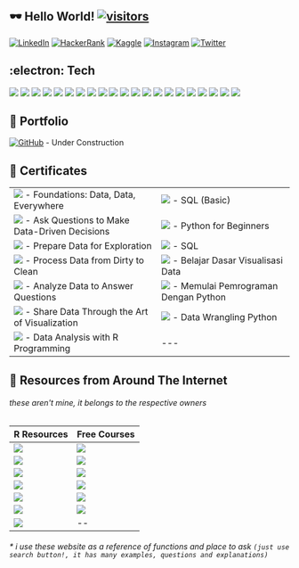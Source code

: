 ## :dark_sunglasses: Hello World! [![visitors](https://visitor-badge-reloaded.herokuapp.com/badge?page_id=wjudho.visitor-badge)](https://github.com/wjudho)


[![LinkedIn](https://img.shields.io/badge/-LinkedIn-0077B5?style=flat-square&logo=Linkedin&logoColor=white)](https://www.linkedin.com/in/wisjnu-judho-85988883/)
[![HackerRank](https://img.shields.io/badge/-HackerRank-1ba94c?style=flat-square&logo=HackerRank&logoColor=white)](https://www.hackerrank.com/wcodex88)
[![Kaggle](https://img.shields.io/badge/-Kaggle-20BEFF?style=flat-square&logo=Kaggle&logoColor=white)](https://www.kaggle.com/kacang)
[![Instagram](https://img.shields.io/badge/-Instagram-E1306C?style=flat-square&logo=Instagram&logoColor=white)](https://www.instagram.com/wijnu/)
[![Twitter](https://img.shields.io/badge/-Twitter-1DA1F2?style=flat-square&logo=Twitter&logoColor=white)](https://twitter.com/WijeNu)


## :electron: Tech
[![](https://img.shields.io/badge/-R-276DC3?style=flat-square&logo=R&logoColor=white)](https://github.com/topics/r)
[![](https://img.shields.io/badge/-RStudio-75AADB?style=flat-square&logo=RStudio&logoColor=white)](https://github.com/topics/r)
[![](https://img.shields.io/badge/-Notion-000000?style=flat-square&logo=Notion&logoColor=white)](https://www.notion.so/)
[![](https://img.shields.io/badge/-KhanAcademy-14BF96?style=flat-square&logo=KhanAcademy&logoColor=white)](https://www.khanacademy.org/)
[![](https://img.shields.io/badge/-Slack-4A154B?style=flat-square&logo=Slack&logoColor=white)](https://slack.com/)
[![](https://img.shields.io/badge/-Discord-5865F2?style=flat-square&logo=Discord&logoColor=white)](https://discord.com/)
[![](https://img.shields.io/badge/-GoogleCloud-4285F4?style=flat-square&logo=GoogleCloud&logoColor=white)](https://cloud.google.com/)
[![](https://img.shields.io/badge/-Markdown-000000?style=flat-square&logo=Markdown&logoColor=white)](https://www.markdownguide.org/)
[![](https://img.shields.io/badge/-VisualStudioCode-007ACC?style=flat-square&logo=VisualStudioCode&logoColor=white)](https://code.visualstudio.com/)
[![](https://img.shields.io/badge/-Python-14354C?style=flat-square&logo=Python&logoColor=white)](https://github.com/topics/python)
[![](https://img.shields.io/badge/-Jupyter-F37626?style=flat-square&logo=Jupyter&logoColor=white)](https://jupyter.org/)
[![](https://custom-icon-badges.herokuapp.com/badge/SQL-025E8C.svg?logo=database&logoColor=white)](https://www.w3schools.com/sql/sql_operators.asp)
[![](https://img.shields.io/badge/-RegularExpression-004088?style=flat-square)](https://regexr.com/)
[![](https://img.shields.io/badge/-HTML5-E34F26?style=flat-square&logo=HTML5&logoColor=white)](https://developer.mozilla.org/en-US/docs/Learn/Getting_started_with_the_web/HTML_basics)
[![](https://img.shields.io/badge/-Tableau-17bebb?style=flat-square&logo=Tableau&logoColor=white)](https://www.tableau.com/products/public)
[![](https://img.shields.io/badge/-Git-black?style=flat-square&logo=git)](https://desktop.github.com/)
[![](https://img.shields.io/badge/-GitHub-181717?style=flat-square&logo=github)](https://github.com/wjudho)
[![](https://img.shields.io/badge/-MySQL-black?style=flat-square&logo=mysql)](https://dev.mysql.com/downloads/installer/)
[![](https://img.shields.io/badge/-MicrosoftExcel-217346?style=flat-square&logo=MicrosoftExcel&logoColor=white)](https://www.microsoft.com/en-us/microsoft-365/excel)
[![](https://img.shields.io/badge/-Windows-0078D6?style=flat-square&logo=Windows&logoColor=white)](https://www.microsoft.com/en-us/windows)
[![](https://img.shields.io/badge/-PowerBI-F2C811?style=flat-square&logo=PowerBI&logoColor=white)](https://docs.microsoft.com/en-us/power-bi/fundamentals/desktop-latest-update-archive?tabs=powerbi-desktop#february-2022-update-21026830)

## :bookmark_tabs: Portfolio
[![GitHub](https://img.shields.io/badge/-GitHub-181717?style=flat-square&logo=Github)](https://wjudho.github.io/) - Under Construction

## :bookmark_tabs: Certificates
|    |    |
|:---|:---|
|[![](https://img.shields.io/badge/-Coursera-0056D2?style=flat-square&logo=Coursera&logoColor=white)](https://www.coursera.org/account/accomplishments/certificate/BZE8G8YGKJGW) - Foundations: Data, Data, Everywhere                                                                 |[![](https://img.shields.io/badge/-HackerRank-1ba94c?style=flat-square&logo=HackerRank&logoColor=white)](https://www.hackerrank.com/certificates/6f722d2d8292) - SQL (Basic)        	                                    |
|[![](https://img.shields.io/badge/-Coursera-0056D2?style=flat-square&logo=Coursera&logoColor=white)](https://www.coursera.org/account/accomplishments/certificate/YZ437L9JTJ4S) - Ask Questions to Make Data-Driven Decisions                                                      |[![](https://img.shields.io/badge/-Sololearn-149EF2?style=flat-square&logo=Sololearn&logoColor=white)](https://www.sololearn.com/certificates/course/en/23685028/1157/landscape/png) - Python for Beginners              |
|[![](https://img.shields.io/badge/-Coursera-0056D2?style=flat-square&logo=Coursera&logoColor=white)](https://www.coursera.org/account/accomplishments/certificate/WKJCNMV3LWRA) - Prepare Data for Exploration   |[![](https://img.shields.io/badge/-Sololearn-149EF2?style=flat-square&logo=Sololearn&logoColor=white)](https://www.sololearn.com/certificates/course/en/23685028/1060/landscape/png) - SQL                               |
|[![](https://img.shields.io/badge/-Coursera-0056D2?style=flat-square&logo=Coursera&logoColor=white)](https://www.coursera.org/account/accomplishments/certificate/RTL8TD8VGUFL) - Process Data from Dirty to Clean                                                                      |[![](https://img.shields.io/badge/-Dicoding-071D49?style=flat-square)](https://www.dicoding.com/certificates/0LZ0111W0P65) - Belajar Dasar Visualisasi Data                                                           |
|[![](https://img.shields.io/badge/-Coursera-0056D2?style=flat-square&logo=Coursera&logoColor=white)](https://www.coursera.org/account/accomplishments/certificate/MLDREPV7ZDDC) - Analyze Data to Answer Questions                                                                  |[![](https://img.shields.io/badge/-Dicoding-071D49?style=flat-square)](https://www.dicoding.com/certificates/QLZ9KKQ0MZ5D) - Memulai Pemrograman Dengan Python                                                              |
|[![](https://img.shields.io/badge/-Coursera-0056D2?style=flat-square&logo=Coursera&logoColor=white)](https://www.coursera.org/account/accomplishments/certificate/UCWHMPT6XGGY) - Share Data Through the Art of Visualization                                                              |[![](https://img.shields.io/badge/-DQLAB-83B81A?style=flat-square)](https://academy.dqlab.id/Certificate_check_2/result/DQLABDTWP1AQRHGB) - Data Wrangling Python                                                           |
|[![](https://img.shields.io/badge/-Coursera-0056D2?style=flat-square&logo=Coursera&logoColor=white)](https://www.coursera.org/account/accomplishments/certificate/D4U6CQX2AYV7) - Data Analysis with R Programming|---|

## :bookmark_tabs: Resources from Around The Internet 
###### these aren't mine, it belongs to the respective owners

|**R Resources**|**Free&nbsp;Courses**|
|:-------|:-------|
|[![](https://img.shields.io/badge/-Cookbook:&nbsp;Proven&nbsp;Recipes&nbsp;for&nbsp;Data&nbsp;Analysis,&nbsp;Statistics,&nbsp;and&nbsp;Graphics-FF5D5D?style=flat-square&logo=R&logoColor=white)](https://rc2e.com/)|             [![](https://img.shields.io/badge/-Google:&nbsp;Machine&nbsp;Learning&nbsp;Crash&nbsp;Course-4285F4?style=flat-square&logo=Google&logo2=TensorFlow&Color=white)](https://developers.google.com/machine-learning/crash-course)|
|[![](https://img.shields.io/badge/-for&nbsp;Data&nbsp;Science:&nbsp;Import,&nbsp;Tidy,&nbsp;Transform,&nbsp;Visualize,&nbsp;and&nbsp;Model&nbsp;Data-FF5D5D?style=flat-square&logo=R&logoColor=white)](https://r4ds.had.co.nz/index.html)|        [![](https://img.shields.io/badge/-Coursera:&nbsp;Google&nbsp;Data&nbsp;Analytics&nbsp;professional&nbsp;Certificate-0056D2?style=flat-square&logo=Coursera&logoColor=white)](https://www.coursera.org/professional-certificates/google-data-analytics?skipBrowseRedirect=true)|
|[![](https://img.shields.io/badge/-Books&nbsp;Collection-FF5D5D?style=flat-square&logo=R&logoColor=white)](https://bookdown.org/)|   [![](https://img.shields.io/badge/-Coursera:&nbsp;Deep&nbsp;Learning&nbsp;Specialization&nbsp;By&nbsp;Andrew&nbsp;Ng-0056D2?style=flat-square&logo=Coursera&logoColor=white)](https://www.coursera.org/specializations/deep-learning?skipBrowseRedirect=true)|
|[![](https://img.shields.io/badge/-Kaggle&nbsp;Datasets*-181717?style=flat-square&logo=Kaggle&logoColor=white)](https://www.kaggle.com/datasets)|                                                                 [![](https://img.shields.io/badge/-Coursera:&nbsp;Machine&nbsp;Learning&nbsp;By&nbsp;Andrew&nbsp;Ng-0056D2?style=flat-square&logo=Coursera&logoColor=white)](https://www.coursera.org/learn/machine-learning?skipBrowseRedirect=true)|
|[![](https://img.shields.io/badge/-StatisticsGlobe*-181717?style=flat-square&logo=R&logoColor=white)](https://statisticsglobe.com/)|   [![](https://img.shields.io/badge/-Microsoft:&nbsp;Machine&nbsp;Learning&nbsp;for&nbsp;Beginners-5E5E5E?style=flat-square&logo=Microsoft&logoColor=white)](https://github.com/microsoft/ML-For-Beginners)|
|[![](https://img.shields.io/badge/-RStudio&nbsp;Community*-181717?style=flat-square&logo=RStudio&logoColor=white)](https://community.rstudio.com/)|                                                                     [![](https://img.shields.io/badge/-khanAcademy:&nbsp;SQL-14BF96?style=flat-square&logo=KhanAcademy&logoColor=white)](https://www.khanacademy.org/computing/computer-programming/sql)|
|[![](https://img.shields.io/badge/-Tidyverse*-181717?style=flat-square&logo=Github&logoColor=white)](https://github.com/tidyverse)|--|
###### * i use these website as a reference of functions and place to ask `(just use search button!, it has many examples, questions and explanations)`

